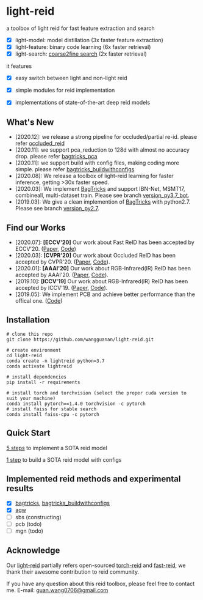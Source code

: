 # light-reid
a toolbox of light reid for fast feature extraction and search 
- [x] light-model: model distillation (3x faster feature extraction)
- [x] light-feature: binary code learning (6x faster retrieval)
- [x] light-search: [coarse2fine search](https://arxiv.org/abs/2008.06826) (2x faster retrieval)

it features
- [x] easy switch between light and non-light reid
- [x] simple modules for reid implementation
- [x] implementations of state-of-the-art deep reid models 


## What's New
- [2020.12]: we release a strong pipeline for occluded/partial re-id. please refer [occluded_reid](./examples/occluded_reid)
- [2020.11]: we support pca_reduction to 128d with almost no accuracy drop. please refer [bagtricks_pca](./examples/bagtricks_pca)
- [2020.11]: we support build with config files, making coding more simple. please refer [bagtricks_buildwithconfigs](./examples/bagtricks_buildwithconfigs)
- [2020.08]: We release a toolbox of light-reid learning for faster inference, getting >30x faster speed.
- [2020.03]: We implement [BagTricks](https://ieeexplore.ieee.org/document/8930088) and support IBN-Net, MSMT17, combineall, multi-dataset train. Please see branch [version_py3.7_bot](https://github.com/wangguanan/light-reid/tree/version_py3.7_bot).
- [2019.03]: We give a clean implemention of  [BagTricks](https://ieeexplore.ieee.org/document/8930088) with python2.7. Please see branch [version_py2.7](https://github.com/wangguanan/light-reid/tree/version_py2.7).


## Find our Works
* [2020.07]: **[ECCV'20]** Our work about Fast ReID has been accepted by ECCV'20. ([Paper](https://arxiv.org/abs/2008.06826), [Code](https://github.com/wangguanan/light-reid))
* [2020.03]: **[CVPR'20]** Our work about Occluded ReID has been accepted by CVPR'20. ([Paper](https://arxiv.org/abs/2003.08177), [Code](https://github.com/wangguanan/HOReID)).
* [2020.01]: **[AAAI'20]** Our work about RGB-Infrared(IR) ReID has been accepted by AAAI'20. ([Paper](https://arxiv.org/pdf/2002.04114.pdf), [Code](https://github.com/wangguanan/JSIA-ReID)).
* [2019.10]: **[ICCV'19]** Our work about RGB-Infrared(IR) ReID has been accepted by ICCV'19. ([Paper](http://openaccess.thecvf.com/content_ICCV_2019/papers/Wang_RGB-Infrared_Cross-Modality_Person_Re-Identification_via_Joint_Pixel_and_Feature_Alignment_ICCV_2019_paper.pdf), [Code](https://github.com/wangguanan/AlignGAN)).
* [2019.05]: We implement PCB and achieve better performance than the offical one. ([Code](https://github.com/wangguanan/Pytorch-Person-ReID-Baseline-PCB-Beyond-Part-Models))


## Installation
```shell script
# clone this repo
git clone https://github.com/wangguanan/light-reid.git

# create environment
cd light-reid
conda create -n lightreid python=3.7
conda activate lightreid

# install dependencies
pip install -r requirements

# install torch and torchvision (select the proper cuda version to suit your machine)
conda install pytorch==1.4.0 torchvision -c pytorch
# install faiss for stable search
conda install faiss-cpu -c pytorch
```


## Quick Start 
[5 steps](./examples/bagtricks/main.py) to implement a SOTA reid model 

[1 step](./examples/bagtricks_buildwithconfigs) to build a SOTA reid model with configs


## Implemented reid methods and experimental results

- [x] [bagtricks](./examples/bagtricks), [bagtricks_buildwithconfigs](./examples/bagtricks_buildwithconfigs)
- [x] [agw](./examples/agw)
- [ ] sbs (constructing)
- [ ] pcb (todo)
- [ ] mgn (todo)

## Acknowledge

Our [light-reid](https://github.com/wangguanan/light-reid) partially refers open-sourced 
[torch-reid](https://github.com/KaiyangZhou/deep-person-reid) and 
[fast-reid](https://github.com/JDAI-CV/fast-reid),
we thank their awesome contribution to reid community. 

If you have any question about this reid toolbox, please feel free to contact me.
E-mail: guan.wang0706@gmail.com
